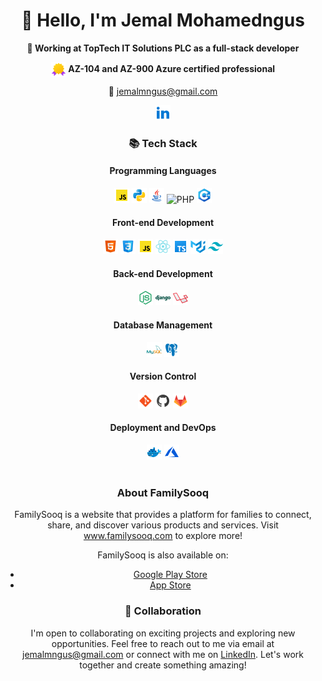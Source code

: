 <div align="center">
  <h1>👋 Hello, I'm Jemal Mohamedngus</h1>
  <p><strong>🔭 Working at TopTech IT Solutions PLC as a full-stack developer</strong></p>
  <p><strong><img src="./icons/certificate.png" alt="Certificate" title="Certificate" width="24" height="24" align="center" /> AZ-104 and AZ-900 Azure certified professional</strong></p>
  <p>📧 <a href="mailto:jemalmngus@gmail.com">jemalmngus@gmail.com</a></p>
  <p><a href="https://www.linkedin.com/in/jemalmngus"><img src="./icons/linkedin.png" alt="LinkedIn" title="LinkedIn" width="24" height="24" /></a></p>
</div>

<div align="center">
  <h3>📚 Tech Stack</h3>
</div>

<div align="center">
  <h4>Programming Languages</h4>
  <img src="./icons/javascript.png" alt="JavaScript" title="JavaScript" width="24" height="24" />
  <img src="./icons/python.png" alt="Python" title="Python" width="24" height="24" />
  <img src="./icons/java.png" alt="Java" title="Java" width="24" height="24" />
  <img src="https://www.php.net/images/logos/new-php-logo.png" alt="PHP" title="PHP" width="24" height="24" />
  <img src="./icons/c++.png" alt="C++" title="C++" width="24" height="24" />

  <h4>Front-end Development</h4>
  <img src="./icons/html5.png" alt="HTML5" title="HTML5" width="24" height="24" />
  <img src="./icons/css.png" alt="CSS3" title="CSS3" width="24" height="24" />
  <img src="./icons/javascript.png" alt="JavaScript" title="JavaScript" width="24" height="24" />
  <img src="./icons/react.png" alt="React.js" title="React.js" width="24" height="24" />
  <img src="./icons/typescript.png" alt="TypeScript" title="TypeScript" width="24" height="24" />
  <img src="./icons/material-ui.png" alt="Material UI" title="Material UI" width="24" height="24" />
  <img src="./icons/tailwind-css.png" alt="Tailwind CSS" title="Tailwind CSS" width="24" height="24" />

  <h4>Back-end Development</h4>
  <img src="./icons/node-js.png" alt="Node.js" title="Node.js" width="24" height="24" />
  <img src="./icons/django.png" alt="Python (Django)" title="Python (Django)" width="24" height="24" />
  <img src="./icons/laravel.png" alt="Python (Django)" title="Python (Django)" width="24" height="24" />


  <h4>Database Management</h4>
  <img src="./icons/mysql.png" alt="SQL" title="SQL (MySQL,)" width="24" height="24" />
  <img src="./icons/postgresql.png" alt="SQL" title="SQL (PostgreSQL)" width="24" height="24" />


  <h4>Version Control</h4>
  <img src="./icons/git.png" alt="Git" title="Git" width="24" height="24" />
  <img src="./icons/github.png" alt="GitHub" title="GitHub" width="24" height="24" />
  <img src="./icons/gitlab.png" alt="GitLab" title="GitLab" width="24" height="24" />

  <h4>Deployment and DevOps</h4>
  <img src="./icons/docker.png" alt="Docker" title="Docker" width="24" height="24" />
  <img src="./icons/azure.png" alt="CI/CD" title="CI/CD" width="24" height="24" />
</div>

<br />



<div align="center">
  <h3>About FamilySooq</h3>
  <p>FamilySooq is a website that provides a platform for families to connect, share, and discover various products and services. Visit <a href="https://www.familysooq.com">www.familysooq.com</a> to explore more!</p>
  <p>FamilySooq is also available on:</p>
  <ul>
    <li><a href="https://play.google.com/store/apps/details?id=com.familysooq.m.twa">Google Play Store</a></li>
    <li><a href="https://apps.apple.com/us/app/familysooq/id1663036320">App Store</a></li>
  </ul>
</div>

<div align="center">
  <h3>👯 Collaboration</h3>
  <p>I'm open to collaborating on exciting projects and exploring new opportunities. Feel free to reach out to me via email at <a href="mailto:jemalmngus@gmail.com">jemalmngus@gmail.com</a> or connect with me on <a href="https://www.linkedin.com/in/jemalmngus">LinkedIn</a>. Let's work together and create something amazing!</p>
</div>

